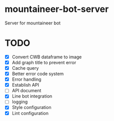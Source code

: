 # mountaineer-bot-server
Server for mountaineer bot

# TODO
- [x] Convert CWB dataframe to image
- [x] Add graph title to prevent error
- [x] Cache query
- [x] Better error code system
- [x] Error handling
- [x] Establish API
- [ ] API document
- [x] Line bot integration
- [ ] logging
- [x] Style configuration
- [x] Lint configuration
